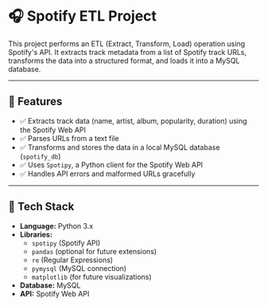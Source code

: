 # 🎧 Spotify ETL Project

This project performs an ETL (Extract, Transform, Load) operation using Spotify's API. It extracts track metadata from a list of Spotify track URLs, transforms the data into a structured format, and loads it into a MySQL database.

---

## 📌 Features

- ✅ Extracts track data (name, artist, album, popularity, duration) using the Spotify Web API  
- ✅ Parses URLs from a text file  
- ✅ Transforms and stores the data in a local MySQL database (`spotify_db`)  
- ✅ Uses `Spotipy`, a Python client for the Spotify Web API  
- ✅ Handles API errors and malformed URLs gracefully  

---

## 🔧 Tech Stack

- **Language:** Python 3.x  
- **Libraries:** 
  - `spotipy` (Spotify API)
  - `pandas` (optional for future extensions)
  - `re` (Regular Expressions)
  - `pymysql` (MySQL connection)
  - `matplotlib` (for future visualizations)  
- **Database:** MySQL  
- **API:** Spotify Web API  


